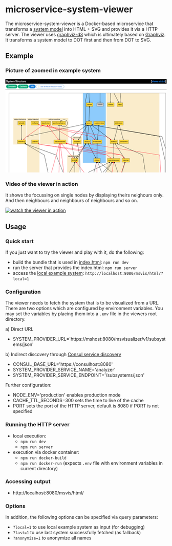 # microservice-system-viewer

The microservice-system-viewer is a Docker-based microservice that transforms a [system model](./src/domain/model.ts) into HTML + SVG and provides it via a HTTP server. The viewer uses [graphviz-d3](https://github.com/magjac/d3-graphviz) which is ultimately based on [Graphviz](http://www.graphviz.org/). It transforms a system model to DOT first and then from DOT to SVG.

## Example

### Picture of zoomed in example system

![Example Visualization](docs/example.png "Example Visualization")

### Video of the viewer in action

It shows the focussing on single nodes by displaying theirs neighours only. And then neighbours and neighbours of neighbours and so on.

[![watch the viewer in action](https://img.youtube.com/vi/cD7M2gwV2PI/0.jpg)](https://youtu.be/cD7M2gwV2PI)

## Usage

### Quick start

If you just want to try the viewer and play with it, do the following:

- build the bundle that is used in [index.html](./src/html/index.html): `npm run dev`
- run the server that provides the index.html: `npm run server`
- access the [local example system](./src/exampleSystems/largeSystem.ts): `http://localhost:8080/msvis/html/?local=1`

### Configuration

The viewer needs to fetch the system that is to be visualized from a URL. There are two options which are configured by environment variables. You may set the variables by placing them into a `.env` file in the viewers root directory.

a) Direct URL

- SYSTEM_PROVIDER_URL='https://mshost:8080/msvisualizer/v1/subsystems/json'

b) Indirect discovery through [Consul service discovery](http://consul.io/)

- CONSUL_BASE_URL='https://consulhost:8080'
- SYSTEM_PROVIDER_SERVICE_NAME='analyzer'
- SYSTEM_PROVIDER_SERVICE_ENDPOINT='/subsystems/json'

Further configuration:

- NODE_ENV='production' enables production mode
- CACHE_TTL_SECONDS=300 sets the time to live of the cache
- PORT sets the port of the HTTP server, default is 8080 if PORT is not specified

### Running the HTTP server

- local execution:
  - `npm run dev`
  - `npm run server`
- execution via docker container:
  - `npm run docker-build`
  - `npm run docker-run`
    (expects `.env` file with environment variables in current directory)

### Accessing output

- http://localhost:8080/msvis/html/

### Options

In addition, the following options can be specified via query parameters:

- `?local=1` to use local example system as input (for debugging)
- `?last=1` to use last system successfully fetched (as fallback)
- `?anonymize=1` to anonymize all names

